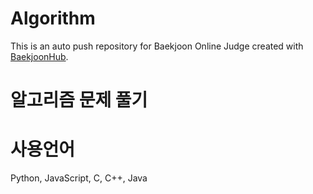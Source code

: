 # Algorithm
This is an auto push repository for Baekjoon Online Judge created with [BaekjoonHub](https://github.com/BaekjoonHub/BaekjoonHub).

# 알고리즘 문제 풀기

# 사용언어
Python, JavaScript, C, C++, Java
